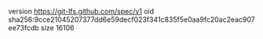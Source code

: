 version https://git-lfs.github.com/spec/v1
oid sha256:9cce21045207377dd6e59decf023f341c835f5e0aa9fc20ac2eac907ee73fcdb
size 16106
